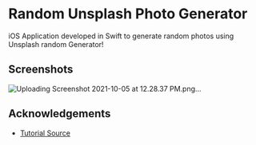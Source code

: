 
# Random Unsplash Photo Generator

iOS Application developed in Swift to generate random photos using Unsplash random Generator! 




## Screenshots
![Uploading Screenshot 2021-10-05 at 12.28.37 PM.png…]()


  
## Acknowledgements

 - [Tutorial Source](https://www.youtube.com/watch?v=yuo50-TiKgo&t=70s)
 
  
